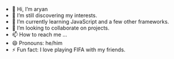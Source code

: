 - 👋 Hi, I’m aryan
- 👀 I’m still discovering my interests.
- 🌱 I’m currently learning JavaScript and a few other frameworks.
- 💞️ I’m looking to collaborate on projects.
- 📫 How to reach me ...
- 😄 Pronouns: he/him
- ⚡ Fun fact: I love playing FIFA with my friends.

<!---
aryann-jaiswal/aryann-jaiswal is a ✨ special ✨ repository because its `README.md` (this file) appears on your GitHub profile.
You can click the Preview link to take a look at your changes.
--->
